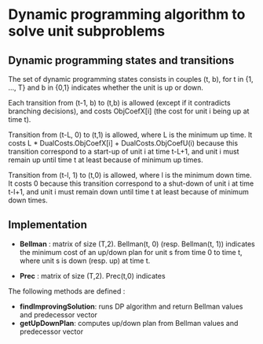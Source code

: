 # Dynamic programming algorithm to solve unit subproblems


## Dynamic programming states and transitions
The set of dynamic programming states consists in couples (t, b), for t in {1, ..., T} and b in {0,1} indicates whether the unit is up or down.

Each transition from (t-1, b) to (t,b) is allowed (except if it contradicts branching decisions), and costs ObjCoefX[i] (the cost for unit i being up at time t).

Transition from (t-L, 0) to (t,1) is allowed, where L is the minimum up time.
It costs L * DualCosts.ObjCoefX[i]  + DualCosts.ObjCoefU(i) because this transition correspond to a start-up of unit i at time t-L+1, and unit i must remain up until time t at least because of minimum up times.

Transition from (t-l, 1) to (t,0) is allowed, where l is the minimum down time.
It costs 0 because this transition correspond to a shut-down of unit i at time t-l+1, and unit i must remain down until time t at least because of minimum down times.



## Implementation

* **Bellman** : matrix of size (T,2). Bellman(t, 0) (resp. Bellman(t, 1)) indicates the minimum cost of an up/down plan for unit s from time 0 to time t, where unit s is down  (resp. up) at time t.

* **Prec** : matrix of size (T,2). Prec(t,0) indicates 

The following methods are defined :

  * **findImprovingSolution**: runs DP algorithm and return Bellman values and predecessor vector
  * **getUpDownPlan**: computes up/down plan from Bellman values and predecessor vector
